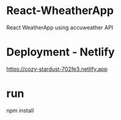# React-WheatherApp

React WeatherApp using accuweather API

# Deployment - Netlify

https://cozy-stardust-702fe3.netlify.app

# run

npm install

